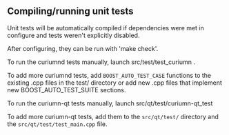 Compiling/running unit tests
------------------------------------

Unit tests will be automatically compiled if dependencies were met in configure
and tests weren't explicitly disabled.

After configuring, they can be run with 'make check'.

To run the curiumnd tests manually, launch src/test/test_curiumn .

To add more curiumnd tests, add `BOOST_AUTO_TEST_CASE` functions to the existing
.cpp files in the test/ directory or add new .cpp files that
implement new BOOST_AUTO_TEST_SUITE sections.

To run the curiumn-qt tests manually, launch src/qt/test/curiumn-qt_test

To add more curiumn-qt tests, add them to the `src/qt/test/` directory and
the `src/qt/test/test_main.cpp` file.
